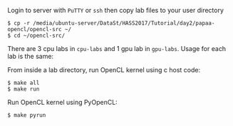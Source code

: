 Login to server with `PuTTY` or `ssh` then copy lab files to your user directory
```
$ cp -r /media/ubuntu-server/DataSt/HASS2017/Tutorial/day2/papaa-opencl/opencl-src ~/
$ cd ~/opencl-src/
```

There are 3 cpu labs in `cpu-labs` and 1 gpu lab in `gpu-labs`. Usage for each lab is the same:

From inside a lab directory, run OpenCL kernel using c host code:
```
$ make all
$ make run
```
Run OpenCL kernel using PyOpenCL:
```
$ make pyrun
```
